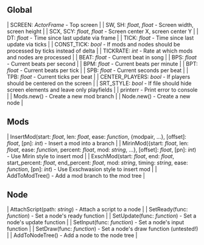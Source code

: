 ## Global

| SCREEN: *ActorFrame* - Top screen |
| SW, SH: *float*, *float* - Screen width, screen height |
| SCX, SCY: *float*, *float* - Screen center X, screen center Y |
| DT: *float* - Time since last update via frame |
| TICK: *float* - Time since last update via ticks |
| CONST_TICK: *bool* - If mods and nodes should be processed by ticks instead of delta |
| TICKRATE: *int* - Rate at which mods and nodes are processed |
| BEAT: *float* - Current beat in song |
| BPS: *float* - Current beats per second |
| BPM: *float* - Current beats per minute |
| BPT: *float* - Current beats per tick |
| SPB: *float* - Current seconds per beat |
| TPB: *float* - Current ticks per beat |
| CENTER_PLAYERS: *bool* - If players should be centered on the screen |
| SRT_STYLE: *bool* - If file should hide screen elements and leave only playfields |
| printerr - Print error to console |
| Mods.new() - Create a new mod branch |
| Node.new() - Create a new node |



## Mods

| InsertMod(start: *float*, len: *float*, ease: *function*, \{modpair, ...\}, \[offset\]: *float*, \[pn\]: *int*) - Insert a mod into a branch |
| MirinMod(\{start: *float*, len: *float*, ease: *function*, percent: *float*, mod: *string*, ...\}, \[offset\]: *float*, \[pn\]: *int*) - Use Mirin style to insert mod |
| ExschMod(start: *float*, end: *float*, start_percent: *float*, end_percent: *float*, mod: *string*, timing: *string*, ease: *function*, \[pn\]: *int*) - Use Exschwasion style to insert mod |
| AddToModTree() - Add a mod branch to the mod tree |

## Node

| AttachScript(path: *string*) - Attach a script to a node |
| SetReady(func: *function*) - Set a node's ready function |
| SetUpdate(func: *function*) - Set a node's update function |
| SetInput(func: *function*) - Set a node's input function |
| SetDraw(func: *function*) - Set a node's draw function (untested!) |
| AddToNodeTree() - Add a node to the node tree |



